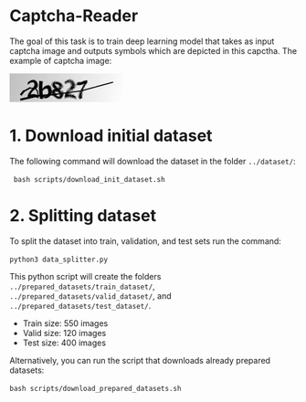 # Captcha-Reader

The goal of this task is to train deep learning model that takes as input captcha image and outputs symbols which are depicted in this capctha. 
The example of captcha image:


![Capctha_Example](/images/captcha_example.png)

# 1. Download initial dataset
The following command will download the dataset in the folder `../dataset/`:

``` bash scripts/download_init_dataset.sh```

# 2. Splitting dataset
To split the dataset into train, validation, and test sets run the command:

```python3 data_splitter.py```

This python script will create the folders `../prepared_datasets/train_dataset/`, `../prepared_datasets/valid_dataset/`, and `../prepared_datasets/test_dataset/`. 

* Train size: 550 images
* Valid size: 120 images
* Test size: 400 images

Alternatively, you can run the script that downloads already prepared datasets:

 ```bash scripts/download_prepared_datasets.sh```
 

